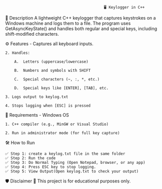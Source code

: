                                                 🖥️ Keylogger in C++

📌 Description
A lightweight C++ keylogger that captures keystrokes on a Windows machine and logs them to a file. The program uses GetAsyncKeyState() and handles both regular and special keys, including shift-modified characters.

⚙️ Features - Captures all keyboard inputs.

    2. Handles:

        A.  Letters (uppercase/lowercase)

        B.  Numbers and symbols with SHIFT

        C.  Special characters (~, :, *, etc.)

        D.  Special keys like [ENTER], [TAB], etc.

    3. Logs output to keylog.txt

    4. Stops logging when [ESC] is pressed

🧾 Requirements - Windows OS

    1. C++ compiler (e.g., MinGW or Visual Studio)

    2. Run in administrator mode (for full key capture)

🛠️ How to Run

    ✅ Step 1: create a keylog.txt file in the same folder
    ✅ Step 2: Run the code
    ✅ Step 3: Do Normal Typing (Open Notepad, browser, or any app)
    ✅ Step 4: Press ESC key to stop logging.
    ✅ Step 5: View Output(Open keylog.txt to check your output)

🛡️ Disclaimer
🚨 This project is for educational purposes only.
